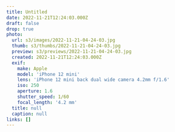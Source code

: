 ```yaml
---
title: Untitled
date: 2022-11-21T12:24:03.000Z
draft: false
drop: true
photo:
  url: s3/images/2022-11-21-04-24-03.jpg
  thumb: s3/thumbs/2022-11-21-04-24-03.jpg
  preview: s3/previews/2022-11-21-04-24-03.jpg
  created: 2022-11-21T12:24:03.000Z
  exif:
    make: Apple
    model: 'iPhone 12 mini'
    lens: 'iPhone 12 mini back dual wide camera 4.2mm f/1.6'
    iso: 250
    aperture: 1.6
    shutter_speed: 1/60
    focal_length: '4.2 mm'
  title: null
  caption: null
links: []
---
```

